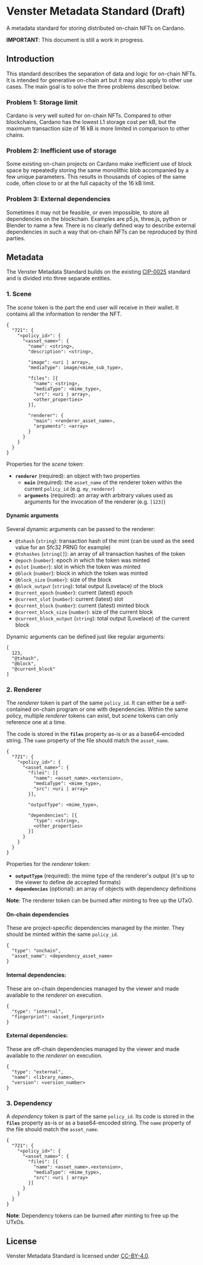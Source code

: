 # Venster Metadata Standard (Draft)
A metadata standard for storing distributed on-chain NFTs on Cardano.

**IMPORTANT**: This document is still a work in progress. 

## Introduction
This standard describes the separation of data and logic for on-chain NFTs. It
is intended for generative on-chain art but it may also apply to other use
cases. The main goal is to solve the three problems described below.

### **Problem 1**: Storage limit

Cardano is very well suited for on-chain NFTs. Compared to other blockchains,
Cardano has the lowest L1 storage cost per kB, but the maximum transaction size
of 16 kB is more limited in comparison to other chains.

### **Problem 2**: Inefficient use of storage

Some existing on-chain projects on Cardano make inefficient use of block space
by repeatedly storing the same monolithic blob accompanied by a few unique
parameters. This results in thousands of copies of the same code, often close to
or at the full capacity of the 16 kB limit.

### **Problem 3**: External dependencies

Sometimes it may not be feasible, or even impossible, to store all dependencies
on the blockchain. Examples are p5.js, three.js, python or Blender to name a
few. There is no clearly defined way to describe external dependencies in such a
way that on-chain NFTs can be reproduced by third parties.

## Metadata

The Venster Metadata Standard builds on the existing
[CIP-0025](https://github.com/cardano-foundation/CIPs/tree/master/CIP-0025)
standard and is divided into three separate entities.

### **1**. Scene

The *scene* token is the part the end user will receive in their wallet. It
contains all the information to render the NFT.

```
{
  "721": {
    "<policy_id>": {
      "<asset_name>": {
        "name": <string>,
        "description": <string>,

        "image": <uri | array>,
        "mediaType": image/<mime_sub_type>,
        
        "files": [{
          "name": <string>,
          "mediaType": <mime_type>,
          "src": <uri | array>,
          <other_properties>
        }],

        "renderer": {
          "main": <renderer_asset_name>,
          "arguments": <array>
        }
      }
    }
  }
}
```

Properties for the *scene* token:
- **`renderer`** (required): an object with two properties
  - **`main`** (required): the `asset_name` of the renderer token within the
    current `policy_id` (e.g. `my_renderer`)
  - **`arguments`** (required): an array with arbitrary values used as
    arguments for the invocation of the renderer (e.g. `[123]`)

#### Dynamic arguments

Several dynamic arguments can be passed to the renderer:
- `@txhash` (`string`): transaction hash of the mint (can be used as the seed
  value for an Sfc32 PRNG for example)
- `@txhashes` (`string[]`): an array of all transaction hashes of the token
- `@epoch` (`number`): epoch in which the token was minted
- `@slot` (`number`): slot in which the token was minted
- `@block` (`number`): block in which the token was minted
- `@block_size` (`number`): size of the block
- `@block_output` (`string`): total output (Lovelace) of the block
- `@current_epoch` (`number`): current (latest) epoch
- `@current_slot` (`number`): current (latest) slot
- `@current_block` (`number`): current (latest) minted block
- `@current_block_size` (`number`): size of the current block
- `@current_block_output` (`string`): total output (Lovelace) of the current
  block

Dynamic arguments can be defined just like regular arguments:

```
[
  123,
  "@txhash",
  "@block",
  "@current_block"
]
```

### **2**. Renderer

The *renderer* token is part of the same `policy_id`. It can either be a
self-contained on-chain program or one with dependencies. Within the same
policy, multiple *renderer* tokens can exist, but *scene* tokens can only
reference one at a time.

The code is stored in the **`files`** property as-is or as a base64-encoded
string. The `name` property of the file should match the `asset_name`.

```
{
  "721": {
    "<policy_id>": {
      "<asset_name>": {
        "files": [{
          "name": <asset_name>.<extension>,
          "mediaType": <mime_type>,
          "src": <uri | array>
        }],

        "outputType": <mime_type>,

        "dependencies": [{
          "type": <string>,
          <other_properties>
        }]
      }
    }
  }
}
```

Properties for the *renderer* token:
- **`outputType`** (required): the mime type of the renderer's output (it's up
  to the viewer to define de accepted formats)
- **`dependencies`** (optional): an array of objects with dependency
  definitions

**Note**: The renderer token can be burned after minting to free up the UTxO.

#### On-chain dependencies

These are project-specific dependencies managed by the minter. They should be
minted within the same `policy_id`.

```
{
  "type": "onchain",
  "asset_name": <dependency_asset_name>
}
```

#### Internal dependencies:

These are on-chain dependencies managed by the viewer and made available to the
*renderer* on execution.

```
{
  "type": "internal",
  "fingerprint": <asset_fingerprint>
}
```

#### External dependencies:

These are off-chain dependencies managed by the viewer and made available to the
*renderer* on execution.

```
{
  "type": "external",
  "name": <library_name>,
  "version": <version_number>
}
```

### **3**. Dependency

A *dependency* token is part of the same `policy_id`. Its code is stored in the
**`files`** property as-is or as a base64-encoded string. The `name` property of
the file should match the `asset_name`.

```
{
  "721": {
    "<policy_id>": {
      "<asset_name>": {
        "files": [{
          "name": <asset_name>.<extension>,
          "mediaType": <mime_type>,
          "src": <uri | array>
        }]
      }
    }
  }
}
```

**Note**: Dependency tokens can be burned after minting to free up the UTxOs.

## License
Venster Metadata Standard is licensed under
[CC-BY-4.0](https://creativecommons.org/licenses/by/4.0/legalcode).
